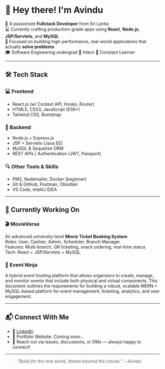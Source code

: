 # 👋 Hey there! I'm Avindu

🚀 A passionate **Fullstack Developer** from Sri Lanka  
💻 Currently crafting production-grade apps using **React**, **Node.js**, **JSP/Servlets**, and **MySQL**  
🎯 Focused on building high-performance, real-world applications that actually **solve problems**  
🎓 Software Engineering undergrad
🔧 Intern
🧠 Constant Learner

---

## 🛠 Tech Stack

### 💻 Frontend
- React.js (w/ Context API, Hooks, Router)
- HTML5, CSS3, JavaScript (ES6+)
- Tailwind CSS, Bootstrap

### 🔧 Backend
- Node.js + Express.js
- JSP + Servlets (Java EE)
- MySQL & Sequelize ORM
- REST APIs | Authentication (JWT, Passport)

### 🔍 Other Tools & Skills
- PM2, Nodemailer, Docker (beginner)
- Git & GitHub, Postman, Obsidian
- VS Code, IntelliJ IDEA

---

## 🧠 Currently Working On

### 🎬 MovieVerse
An advanced university-level **Movie Ticket Booking System**  
Roles: User, Cashier, Admin, Scheduler, Branch Manager  
Features: Multi-branch, QR ticketing, snack ordering, real-time status  
Tech: React + JSP/Servlets + MySQL

### 🧾 Event Ninja
A hybrid event hosting platform that allows organizers to create, manage, and monitor events that include both physical and virtual components. This document outlines the requirements for building a robust, scalable MERN + MySQL-based platform for event management, ticketing, analytics, and user engagement.


---

## 📬 Connect With Me

- 💼 [LinkedIn](www.linkedin.com/in/avindu-vidusanka-b5989522a)
- 🧠 Portfolio Website: *Coming soon...*
- 💌 Reach out via issues, discussions, or DMs — always happy to connect!

---

> *“Build for the real world, dream beyond the clouds.” – Avindu*


